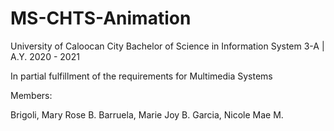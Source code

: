 # MS-CHTS-Animation

University of Caloocan City Bachelor of Science in Information System 3-A | A.Y. 2020 - 2021

In partial fulfillment of the requirements for Multimedia Systems

Members:

Brigoli, Mary Rose B.
Barruela, Marie Joy B.
Garcia, Nicole Mae M.
